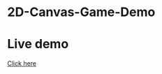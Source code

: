 # 2D-Canvas-Game-Demo

# Live demo
[Click here](https://matthewthomsonnz.github.io/2D-Canvas-Game-Demo/)
